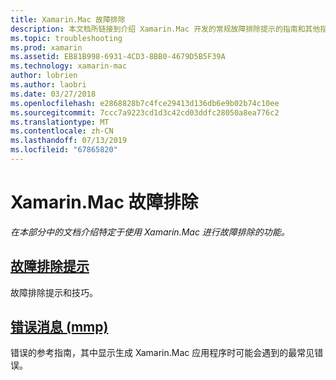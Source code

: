 ```yaml
---
title: Xamarin.Mac 故障排除
description: 本文档所链接到介绍 Xamarin.Mac 开发的常规故障排除提示的指南和其他指南，其中列出了由 mmp，包将程序集到 Mac 应用程序的工具生成的错误。
ms.topic: troubleshooting
ms.prod: xamarin
ms.assetid: EB81B998-6931-4CD3-8BB0-4679D5B5F39A
ms.technology: xamarin-mac
author: lobrien
ms.author: laobri
ms.date: 03/27/2018
ms.openlocfilehash: e2868828b7c4fce29413d136db6e9b02b74c10ee
ms.sourcegitcommit: 7ccc7a9223cd1d3c42cd03ddfc28050a8ea776c2
ms.translationtype: MT
ms.contentlocale: zh-CN
ms.lasthandoff: 07/13/2019
ms.locfileid: "67865820"
---
```

# <a name="xamarinmac-troubleshooting"></a>Xamarin.Mac 故障排除 

_在本部分中的文档介绍特定于使用 Xamarin.Mac 进行故障排除的功能。_

## <a name="troubleshooting-tipsmactroubleshootingtroubleshootingmd"></a>[故障排除提示](~/mac/troubleshooting/troubleshooting.md)

故障排除提示和技巧。

## <a name="errors-messages-mmpmactroubleshootingmmp-errorsmd"></a>[错误消息 (mmp)](~/mac/troubleshooting/mmp-errors.md)

错误的参考指南，其中显示生成 Xamarin.Mac 应用程序时可能会遇到的最常见错误。

